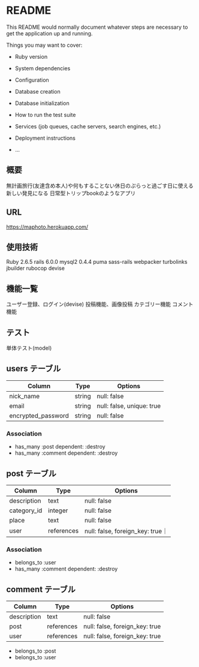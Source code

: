 # README

This README would normally document whatever steps are necessary to get the
application up and running.

Things you may want to cover:

* Ruby version

* System dependencies

* Configuration

* Database creation

* Database initialization

* How to run the test suite

* Services (job queues, cache servers, search engines, etc.)

* Deployment instructions

* ...
## 概要

無計画旅行(友達含め本人)や何もすることない休日のぷらっと過ごす日に使える新しい発見になる
日常型トリップbookのようなアプリ

## URL
 https://maphoto.herokuapp.com/

## 使用技術
 Ruby 2.6.5
 rails 6.0.0
 mysql2 0.4.4
 puma
 sass-rails
 webpacker
 turbolinks
 jbuilder
 rubocop
 devise

## 機能一覧

ユーザー登録、ログイン(devise)
投稿機能、画像投稿
カテゴリー機能
コメント機能

## テスト
単体テスト(model)






## users テーブル

| Column          | Type   | Options     |
| --------------- | ------ | ----------- |
| nick_name       | string | null: false |
| email           | string | null: false, unique: true |
| encrypted_password        | string  | null: false |

### Association
- has_many :post dependent: :destroy
- has_many :comment dependent: :destroy


## post テーブル

| Column             | Type   | Options     |
| ------------------ | ------ | ----------- |
| description        | text   | null: false |
| category_id        | integer | null: false |
| place              | text    | null: false |
| user               | references | null: false, foreign_key: true｜


### Association
- belongs_to :user 
- has_many :comment dependent: :destroy

## comment テーブル

| Column          | Type   | Options     |
| --------------- | ------ | ----------- |
| description     | text   | null: false |
| post            | references | null: false, foreign_key: true |
| user            | references | null: false, foreign_key: true |

- belongs_to :post 
- belongs_to :user 


